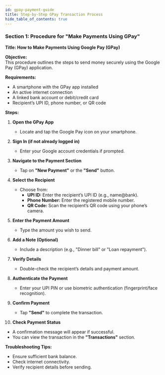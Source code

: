 ```yaml
---
id: gpay-payment-guide
title: Step-by-Step GPay Transaction Process
hide_table_of_contents: true
---
```


### **Section 1: Procedure for "Make Payments Using GPay"**  

**Title: How to Make Payments Using Google Pay (GPay)**  

**Objective:**  
This procedure outlines the steps to send money securely using the Google Pay (GPay) application.  

**Requirements:**  
- A smartphone with the GPay app installed  
- An active internet connection  
- A linked bank account or debit/credit card  
- Recipient’s UPI ID, phone number, or QR code  

**Steps:**  

1. **Open the GPay App**  
   - Locate and tap the Google Pay icon on your smartphone.  

2. **Sign In (if not already logged in)**  
   - Enter your Google account credentials if prompted.  

3. **Navigate to the Payment Section**  
   - Tap on **"New Payment"** or the **"Send"** button.  

4. **Select the Recipient**  
   - Choose from:  
     - **UPI ID:** Enter the recipient’s UPI ID (e.g., name@bank).  
     - **Phone Number:** Enter the registered mobile number.  
     - **QR Code:** Scan the recipient’s QR code using your phone’s camera.  

5. **Enter the Payment Amount**  
   - Type the amount you wish to send.  

6. **Add a Note (Optional)**  
   - Include a description (e.g., "Dinner bill" or "Loan repayment").  

7. **Verify Details**  
   - Double-check the recipient’s details and payment amount.  

8. **Authenticate the Payment**  
   - Enter your UPI PIN or use biometric authentication (fingerprint/face recognition).  

9. **Confirm Payment**  
   - Tap **"Send"** to complete the transaction.  

10. **Check Payment Status**  
   - A confirmation message will appear if successful.  
   - You can view the transaction in the **"Transactions"** section.  

**Troubleshooting Tips:**  
- Ensure sufficient bank balance.  
- Check internet connectivity.  
- Verify recipient details before sending.  